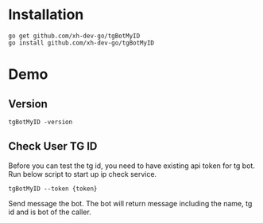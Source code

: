 # Installation
```shell
go get github.com/xh-dev-go/tgBotMyID
go install github.com/xh-dev-go/tgBotMyID
```
# Demo
## Version
```shell
tgBotMyID -version
```

## Check User TG ID
Before you can test the tg id, you need to have existing api token for tg bot.
Run below script to start up ip check service. 
```shell
tgBotMyID --token {token}
```
Send message the bot.
The bot will return message including the name, tg id and is bot of the caller.

